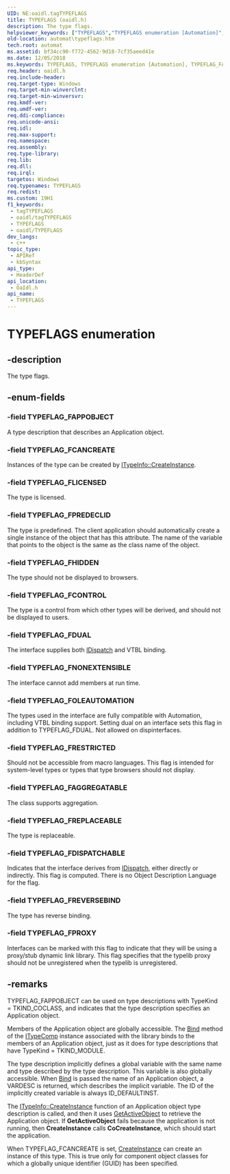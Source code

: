 ```yaml
---
UID: NE:oaidl.tagTYPEFLAGS
title: TYPEFLAGS (oaidl.h)
description: The type flags.
helpviewer_keywords: ["TYPEFLAGS","TYPEFLAGS enumeration [Automation]","TYPEFLAG_FAGGREGATABLE","TYPEFLAG_FAPPOBJECT","TYPEFLAG_FCANCREATE","TYPEFLAG_FCONTROL","TYPEFLAG_FDISPATCHABLE","TYPEFLAG_FDUAL","TYPEFLAG_FHIDDEN","TYPEFLAG_FLICENSED","TYPEFLAG_FNONEXTENSIBLE","TYPEFLAG_FOLEAUTOMATION","TYPEFLAG_FPREDECLID","TYPEFLAG_FPROXY","TYPEFLAG_FREPLACEABLE","TYPEFLAG_FRESTRICTED","TYPEFLAG_FREVERSEBIND","_oa96_TYPEFLAGS","automat.typeflags","oaidl/TYPEFLAGS","oaidl/TYPEFLAG_FAGGREGATABLE","oaidl/TYPEFLAG_FAPPOBJECT","oaidl/TYPEFLAG_FCANCREATE","oaidl/TYPEFLAG_FCONTROL","oaidl/TYPEFLAG_FDISPATCHABLE","oaidl/TYPEFLAG_FDUAL","oaidl/TYPEFLAG_FHIDDEN","oaidl/TYPEFLAG_FLICENSED","oaidl/TYPEFLAG_FNONEXTENSIBLE","oaidl/TYPEFLAG_FOLEAUTOMATION","oaidl/TYPEFLAG_FPREDECLID","oaidl/TYPEFLAG_FPROXY","oaidl/TYPEFLAG_FREPLACEABLE","oaidl/TYPEFLAG_FRESTRICTED","oaidl/TYPEFLAG_FREVERSEBIND"]
old-location: automat\typeflags.htm
tech.root: automat
ms.assetid: bf34cc90-f772-4562-9d18-7cf35aeed41e
ms.date: 12/05/2018
ms.keywords: TYPEFLAGS, TYPEFLAGS enumeration [Automation], TYPEFLAG_FAGGREGATABLE, TYPEFLAG_FAPPOBJECT, TYPEFLAG_FCANCREATE, TYPEFLAG_FCONTROL, TYPEFLAG_FDISPATCHABLE, TYPEFLAG_FDUAL, TYPEFLAG_FHIDDEN, TYPEFLAG_FLICENSED, TYPEFLAG_FNONEXTENSIBLE, TYPEFLAG_FOLEAUTOMATION, TYPEFLAG_FPREDECLID, TYPEFLAG_FPROXY, TYPEFLAG_FREPLACEABLE, TYPEFLAG_FRESTRICTED, TYPEFLAG_FREVERSEBIND, _oa96_TYPEFLAGS, automat.typeflags, oaidl/TYPEFLAGS, oaidl/TYPEFLAG_FAGGREGATABLE, oaidl/TYPEFLAG_FAPPOBJECT, oaidl/TYPEFLAG_FCANCREATE, oaidl/TYPEFLAG_FCONTROL, oaidl/TYPEFLAG_FDISPATCHABLE, oaidl/TYPEFLAG_FDUAL, oaidl/TYPEFLAG_FHIDDEN, oaidl/TYPEFLAG_FLICENSED, oaidl/TYPEFLAG_FNONEXTENSIBLE, oaidl/TYPEFLAG_FOLEAUTOMATION, oaidl/TYPEFLAG_FPREDECLID, oaidl/TYPEFLAG_FPROXY, oaidl/TYPEFLAG_FREPLACEABLE, oaidl/TYPEFLAG_FRESTRICTED, oaidl/TYPEFLAG_FREVERSEBIND
req.header: oaidl.h
req.include-header: 
req.target-type: Windows
req.target-min-winverclnt: 
req.target-min-winversvr: 
req.kmdf-ver: 
req.umdf-ver: 
req.ddi-compliance: 
req.unicode-ansi: 
req.idl: 
req.max-support: 
req.namespace: 
req.assembly: 
req.type-library: 
req.lib: 
req.dll: 
req.irql: 
targetos: Windows
req.typenames: TYPEFLAGS
req.redist: 
ms.custom: 19H1
f1_keywords:
 - tagTYPEFLAGS
 - oaidl/tagTYPEFLAGS
 - TYPEFLAGS
 - oaidl/TYPEFLAGS
dev_langs:
 - c++
topic_type:
 - APIRef
 - kbSyntax
api_type:
 - HeaderDef
api_location:
 - OaIdl.h
api_name:
 - TYPEFLAGS
---
```


# TYPEFLAGS enumeration


## -description

The type flags.

## -enum-fields

### -field TYPEFLAG_FAPPOBJECT

A type description that describes an Application object.

### -field TYPEFLAG_FCANCREATE

Instances of the type can be created by <a href="https://docs.microsoft.com/previous-versions/windows/desktop/api/oaidl/nf-oaidl-itypeinfo-createinstance">ITypeInfo::CreateInstance</a>.

### -field TYPEFLAG_FLICENSED

The type is licensed.

### -field TYPEFLAG_FPREDECLID

The type is predefined. The client application should automatically create a single instance of the object that has this attribute. The name of the variable that points to the object is the same as the class name of the object.

### -field TYPEFLAG_FHIDDEN

The type should not be displayed to browsers.

### -field TYPEFLAG_FCONTROL

The type is a control from which other types will be derived, and should not be displayed to users.

### -field TYPEFLAG_FDUAL

The interface supplies both <a href="https://docs.microsoft.com/previous-versions/windows/desktop/api/oaidl/nn-oaidl-idispatch">IDispatch</a> and VTBL binding.

### -field TYPEFLAG_FNONEXTENSIBLE

The interface cannot add members at run time.

### -field TYPEFLAG_FOLEAUTOMATION

The types used in the interface are fully compatible with Automation, including VTBL binding support. Setting dual on an interface sets this flag in addition to TYPEFLAG_FDUAL. Not allowed on dispinterfaces.

### -field TYPEFLAG_FRESTRICTED

Should not be accessible from macro languages. This flag is intended for system-level types or types that type browsers should not display.

### -field TYPEFLAG_FAGGREGATABLE

The class supports aggregation.

### -field TYPEFLAG_FREPLACEABLE

The type is replaceable.

### -field TYPEFLAG_FDISPATCHABLE

Indicates that the interface derives from <a href="https://docs.microsoft.com/previous-versions/windows/desktop/api/oaidl/nn-oaidl-idispatch">IDispatch</a>, either directly or indirectly. This flag is computed. There is no Object Description Language for the flag.

### -field TYPEFLAG_FREVERSEBIND

The type has reverse binding.

### -field TYPEFLAG_FPROXY

Interfaces can be marked with this flag to indicate that they will be using a proxy/stub dynamic link library. This flag specifies that the typelib proxy should not be unregistered when the typelib is unregistered.

## -remarks

TYPEFLAG_FAPPOBJECT can be used on type descriptions with TypeKind = TKIND_COCLASS, and indicates that the type description specifies an Application object.

Members of the Application object are globally accessible. The <a href="https://docs.microsoft.com/windows/desktop/api/oaidl/nf-oaidl-itypecomp-bind">Bind</a> method of the <a href="https://docs.microsoft.com/previous-versions/windows/desktop/api/oaidl/nn-oaidl-itypecomp">ITypeComp</a> instance associated with the library binds to the members of an Application object, just as it does for type descriptions that have TypeKind = TKIND_MODULE.



The type description implicitly defines a global variable with the same name and type described by the type description. This variable is also globally accessible. When <a href="https://docs.microsoft.com/windows/desktop/api/oaidl/nf-oaidl-itypecomp-bind">Bind</a> is passed the name of an Application object, a VARDESC is returned, which describes the implicit variable. The ID of the implicitly created variable is always ID_DEFAULTINST.



The <a href="https://docs.microsoft.com/previous-versions/windows/desktop/api/oaidl/nf-oaidl-itypeinfo-createinstance">ITypeInfo::CreateInstance</a> function of an Application object type description is called, and then it uses <a href="https://docs.microsoft.com/previous-versions/windows/desktop/api/oleauto/nf-oleauto-getactiveobject">GetActiveObject</a> to retrieve the Application object. If <b>GetActiveObject</b> fails because the application is not running, then <b>CreateInstance</b> calls <b>CoCreateInstance</b>, which should start the application.



When TYPEFLAG_FCANCREATE is set, <a href="https://docs.microsoft.com/previous-versions/windows/desktop/api/oaidl/nf-oaidl-itypeinfo-createinstance">CreateInstance</a> can create an instance of this type. This is true only for component object classes for which a globally unique identifier (GUID) has been specified.

